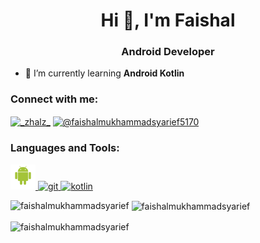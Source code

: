 <h1 align="center">Hi 👋, I'm Faishal</h1>
<h3 align="center">Android Developer</h3>

- 🌱 I’m currently learning **Android Kotlin**

<h3 align="left">Connect with me:</h3>
<p align="left">
<a href="https://instagram.com/_zhalz_" target="blank"><img align="center" src="https://raw.githubusercontent.com/rahuldkjain/github-profile-readme-generator/master/src/images/icons/Social/instagram.svg" alt="_zhalz_" height="30" width="40" /></a>
<a href="https://www.youtube.com/c/@faishalmukhammadsyarief5170" target="blank"><img align="center" src="https://raw.githubusercontent.com/rahuldkjain/github-profile-readme-generator/master/src/images/icons/Social/youtube.svg" alt="@faishalmukhammadsyarief5170" height="30" width="40" /></a>
</p>

<h3 align="left">Languages and Tools:</h3>
<p align="left"> <a href="https://developer.android.com" target="_blank" rel="noreferrer"> <img src="https://raw.githubusercontent.com/devicons/devicon/master/icons/android/android-original-wordmark.svg" alt="android" width="40" height="40"/> </a> <a href="https://git-scm.com/" target="_blank" rel="noreferrer"> <img src="https://www.vectorlogo.zone/logos/git-scm/git-scm-icon.svg" alt="git" width="40" height="40"/> </a> <a href="https://kotlinlang.org" target="_blank" rel="noreferrer"> <img src="https://www.vectorlogo.zone/logos/kotlinlang/kotlinlang-icon.svg" alt="kotlin" width="40" height="40"/> </a> </p>

<p><img align="left" src="https://github-readme-stats.vercel.app/api/top-langs?username=faishalmukhammadsyarief&show_icons=true&locale=en&layout=compact" alt="faishalmukhammadsyarief" /></p>

<p>&nbsp;<img align="center" src="https://github-readme-stats.vercel.app/api?username=faishalmukhammadsyarief&show_icons=true&locale=en" alt="faishalmukhammadsyarief" /></p>

<p><img align="center" src="https://github-readme-streak-stats.herokuapp.com/?user=faishalmukhammadsyarief&" alt="faishalmukhammadsyarief" /></p>
